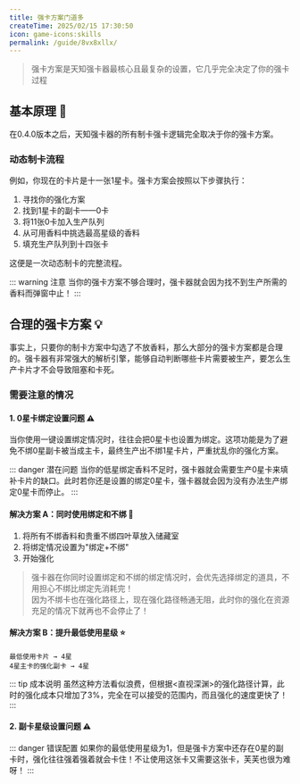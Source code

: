 ```yaml
---
title: 强卡方案门道多
createTime: 2025/02/15 17:30:50
icon: game-icons:skills
permalink: /guide/8vx8xllx/
---
```

> 强卡方案是天知强卡器最核心且最复杂的设置，它几乎完全决定了你的强卡过程
## 基本原理 📝

在0.4.0版本之后，天知强卡器的所有制卡强卡逻辑完全取决于你的强卡方案。

### 动态制卡流程

例如，你现在的卡片是十一张1星卡。强卡方案会按照以下步骤执行：

1. 寻找你的强化方案
2. 找到1星卡的副卡——0卡
3. 将11张0卡加入生产队列
4. 从可用香料中挑选最高星级的香料
5. 填充生产队列到十四张卡

这便是一次动态制卡的完整流程。

::: warning 注意
当你的强卡方案不够合理时，强卡器就会因为找不到生产所需的香料而弹窗中止！
:::

## 合理的强卡方案 💡

事实上，只要你的制卡方案中勾选了不放香料，那么大部分的强卡方案都是合理的。强卡器有非常强大的解析引擎，能够自动判断哪些卡片需要被生产，要怎么生产卡片才不会导致阻塞和卡死。

### 需要注意的情况

#### 1. 0星卡绑定设置问题 ⚠️

当你使用一键设置绑定情况时，往往会把0星卡也设置为绑定。这项功能是为了避免不绑0星副卡被当成主卡，最终生产出不绑1星卡片，严重扰乱你的强化方案。

::: danger 潜在问题
当你的低星绑定香料不足时，强卡器就会需要生产0星卡来填补卡片的缺口。此时若你还是设置的绑定0星卡，强卡器就会因为没有办法生产绑定0星卡而停止。
:::

#### 解决方案 A：同时使用绑定和不绑 🔧

1. 将所有不绑香料和贵重不绑四叶草放入储藏室
2. 将绑定情况设置为"绑定+不绑"
3. 开始强化

> 强卡器在你同时设置绑定和不绑的绑定情况时，会优先选择绑定的道具，不用担心不绑比绑定先消耗完！  
> 因为不绑卡也在强化路径上，现在强化路径畅通无阻，此时你的强化在资源充足的情况下就再也不会停止了！

#### 解决方案 B：提升最低使用星级 ⭐

```
最低使用卡片 → 4星
4星主卡的强化副卡 → 4星
```

::: tip 成本说明
虽然这种方法看似浪费，但根据<直视深渊>的强化路径计算，此时的强化成本只增加了3%，完全在可以接受的范围内，而且强化的速度更快了！
:::

#### 2. 副卡星级设置问题 ⚠️

::: danger 错误配置
如果你的最低使用星级为1，但是强卡方案中还存在0星的副卡时，强化往往强着强着就会卡住！不让使用这张卡又需要这张卡，芙芙也很为难呀！
:::
